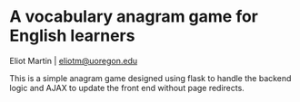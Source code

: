# A vocabulary anagram game for English learners

Eliot Martin | eliotm@uoregon.edu


This is a simple anagram game designed using flask to handle the backend logic and AJAX to 
update the front end without page redirects. 
